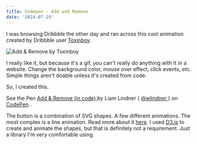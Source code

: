 ```yaml
---
title: Codepen - Add and Remove
date: '2014-07-19'
---
```


I was browsing Dribbble the other day and ran across this cool animation created by Dribbble user [Toxinboy](https://dribbble.com/Toxinboy).

![Add & Remove by Toxinboy](./add_remove_small.gif)

I really like it, but because it's a gif, you can't really do anything with it in a website. Change the background color, mouse over effect, click events, etc. Simple things aren't doable unless it's created from code.

So, I created this.

<p data-height="268" data-theme-id="0" data-slug-hash="IKGJi" data-default-tab="result" data-user="wlindner" class='codepen'> See the Pen <a href='http://codepen.io/wlindner/pen/IKGJi/'> Add & Remove (in code) </a> by Liam Lindner ( <a href='http://codepen.io/wlindner'> @wlindner </a> ) on <a href='http://codepen.io'>CodePen</a> . </p>
<script type="text/javascript" src="//assets.codepen.io/assets/embed/ei.js"> </script>

The button is a combination of SVG shapes. A few different animations. The most complex is a line animation. Read more about it [here](http://css-tricks.com/svg-line-animation-works/). I used [D3.js](http://d3js.org/) to create and animate the shapes, but that is definitely not a requirement. Just a library I'm very comfortable using.
